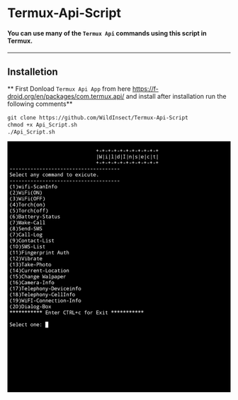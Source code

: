 # Termux-Api-Script
#### You can use many of the `Termux Api` commands using this script in Termux.
------
## Installetion
** First Donload `Termux Api App` from here https://f-droid.org/en/packages/com.termux.api/ and install after installation run the following comments**
```
git clone https://github.com/WildInsect/Termux-Api-Script
chmod +x Api_Script.sh
./Api_Script.sh
```
![screenshot](screenshot.jpg)
